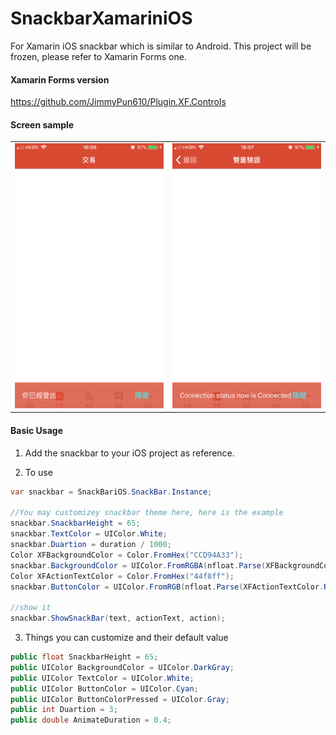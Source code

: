 # SnackbarXamariniOS
For Xamarin iOS snackbar which is similar to Android. 
This project will be frozen, please refer to Xamarin Forms one.

#### Xamarin Forms version
https://github.com/JimmyPun610/Plugin.XF.Controls

#### Screen sample
<table>
  <tr>
    <td><img src="https://github.com/JimmyPun610/SnackbarXamariniOS/blob/master/Screen1.PNG" width="250"></td>
    <td><img src="https://github.com/JimmyPun610/SnackbarXamariniOS/blob/master/Screen2.PNG" width="250"></td>
  </tr>
</table>

#### Basic Usage 

1. Add the snackbar to your iOS project as reference.

2. To use
```C#
var snackbar = SnackBariOS.SnackBar.Instance;

//You may customizey snackbar theme here, here is the example
snackbar.SnackbarHeight = 65;
snackbar.TextColor = UIColor.White;
snackbar.Duartion = duration / 1000;
Color XFBackgroundColor = Color.FromHex("CCD94A33");
snackbar.BackgroundColor = UIColor.FromRGBA(nfloat.Parse(XFBackgroundColor.R.ToString()), nfloat.Parse(XFBackgroundColor.G.ToString()), nfloat.Parse(XFBackgroundColor.B.ToString()), nfloat.Parse(XFBackgroundColor.A.ToString()));
Color XFActionTextColor = Color.FromHex("44f8ff");
snackbar.ButtonColor = UIColor.FromRGB(nfloat.Parse(XFActionTextColor.R.ToString()), nfloat.Parse(XFActionTextColor.G.ToString()), nfloat.Parse(XFActionTextColor.B.ToString()));

//show it
snackbar.ShowSnackBar(text, actionText, action);
```

3. Things you can customize and their default value
```C#
public float SnackbarHeight = 65;
public UIColor BackgroundColor = UIColor.DarkGray;
public UIColor TextColor = UIColor.White;
public UIColor ButtonColor = UIColor.Cyan;
public UIColor ButtonColorPressed = UIColor.Gray;
public int Duartion = 3;
public double AnimateDuration = 0.4;
```


